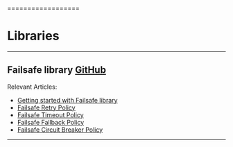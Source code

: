 ==================
# Libraries

------------------
## Failsafe library [GitHub](https://github.com/jhalterman/failsafe)

Relevant Articles:
* [Getting started with Failsafe library](https://frontbackend.com/java/getting-started-with-failsafe-library)
* [Failsafe Retry Policy](https://frontbackend.com/java/failsafe-retry-policy)
* [Failsafe Timeout Policy](https://frontbackend.com/java/failsafe-timeout-policy)
* [Failsafe Fallback Policy](https://frontbackend.com/java/failsafe-fallback-policy)
* [Failsafe Circuit Breaker Policy](https://frontbackend.com/java/failsafe-circuit-breaker-policy)

------------------